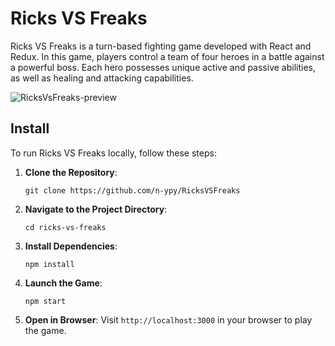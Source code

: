 # Ricks VS Freaks

Ricks VS Freaks is a turn-based fighting game developed with React and Redux. In this game, players control a team of four heroes in a battle against a powerful boss. Each hero possesses unique active and passive abilities, as well as healing and attacking capabilities.

![RicksVsFreaks-preview](https://github.com/n-ypy/ReadMeAssetsVault/blob/main/RicksVsFreaks/main.gif?raw=true)

## Install

To run Ricks VS Freaks locally, follow these steps:

1. **Clone the Repository**: 
   ```
   git clone https://github.com/n-ypy/RicksVSFreaks
   ```

2. **Navigate to the Project Directory**:
   ```
   cd ricks-vs-freaks
   ```

3. **Install Dependencies**: 
   ```
   npm install
   ```

4. **Launch the Game**: 
   ```
   npm start
   ```

5. **Open in Browser**: 
   Visit `http://localhost:3000` in your browser to play the game.